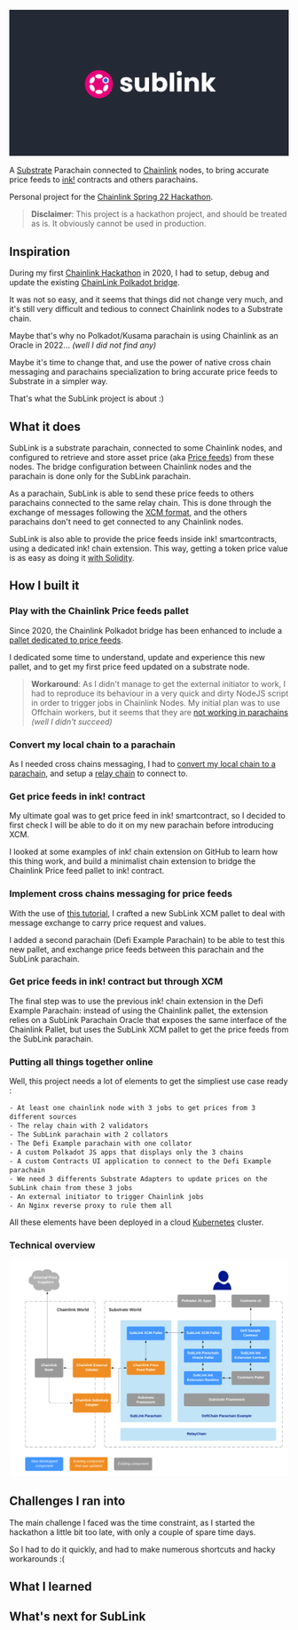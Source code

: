 ![](./images/sublink_text.png)

A [Substrate](https://substrate.io/) Parachain connected to [Chainlink](https://chain.link/) nodes, to bring accurate price feeds to [ink!](https://paritytech.github.io/ink-docs/) contracts and others parachains.

Personal project for the [Chainlink Spring 22 Hackathon](https://chain.link/hackathon).

> **Disclaimer**: This project is a hackathon project, and should be treated as is. It obviously cannot be used in production.
## Inspiration

During my first [Chainlink Hackathon](https://devpost.com/software/ki-dot-a-substrate-based-blockchain-to-help-micro-funding) in 2020, I had to setup, debug and update the existing [ChainLink Polkadot bridge](https://github.com/smartcontractkit/chainlink-polkadot).

It was not so easy, and it seems that things did not change very much, and it's still very difficult and tedious to connect Chainlink nodes to a Substrate chain.

Maybe that's why no Polkadot/Kusama parachain is using Chainlink as an Oracle in 2022... _(well I did not find any)_

Maybe it's time to change that, and use the power of native cross chain messaging and parachains specialization to bring accurate price feeds to Substrate in a simpler way.

That's what the SubLink project is about :)

## What it does

SubLink is a substrate parachain, connected to some Chainlink nodes, and configured to retrieve and store asset price (aka [Price feeds](https://docs.chain.link/docs/using-chainlink-reference-contracts/)) from these nodes. The bridge configuration between Chainlink nodes and the parachain is done only for the SubLink parachain.

As a parachain, SubLink is able to send these price feeds to others parachains connected to the same relay chain. This is done through the exchange of messages following the [XCM format](https://wiki.polkadot.network/docs/learn-crosschain), and the others parachains don't need to get connected to any Chainlink nodes.

SubLink is also able to provide the price feeds inside ink! smartcontracts, using a dedicated ink! chain extension. This way, getting a token price value is as easy as doing it [with Solidity](https://docs.chain.link/docs/get-the-latest-price/#solidity).

## How I built it

### Play with the Chainlink Price feeds pallet

Since 2020, the Chainlink Polkadot bridge has been enhanced to include a [pallet dedicated to price feeds](https://github.com/smartcontractkit/chainlink-polkadot/tree/master/pallet-chainlink-feed).

I dedicated some time to understand, update and experience this new pallet, and to get my first price feed updated on a substrate node.

> **Workaround**: As I didn't manage to get the external initiator to work, I had to reproduce its behaviour in a very quick and dirty NodeJS script in order to trigger jobs in Chainlink Nodes.
> My initial plan was to use Offchain workers, but it seems that they are [not working in parachains](https://substrate.stackexchange.com/questions/2597/offchain-workers-in-parachain) _(well I didn't succeed)_


### Convert my local chain to a parachain

As I needed cross chains messaging, I had to [convert my local chain to a parachain](https://docs.substrate.io/how-to-guides/v3/parachains/convert/), and setup a [relay chain](https://docs.substrate.io/tutorials/v3/cumulus/start-relay/) to connect to.

### Get price feeds in ink! contract

My ultimate goal was to get price feed in ink! smartcontract, so I decided to first check I will be able to do it on my new parachain before introducing XCM.

I looked at some examples of ink! chain extension on GitHub to learn how this thing work, and build a minimalist chain extension to bridge the Chainlink Price feed pallet to ink! contract.

### Implement cross chains messaging for price feeds

With the use of [this tutorial](https://medium.com/oak-blockchain/tutorial-polkadot-cross-chain-message-passing-xcmp-demo-with-ping-pallet-f53397158ab4), I crafted a new SubLink XCM pallet to deal with message exchange to carry price request and values.

I added a second parachain (Defi Example Parachain) to be able to test this new pallet, and exchange price feeds between this parachain and the SubLink parachain.

### Get price feeds in ink! contract but through XCM

The final step was to use the previous ink! chain extension in the Defi Example Parachain: instead of using the Chainlink pallet, the extension relies on a SubLink Parachain Oracle that exposes the same interface of the Chainlink Pallet, but uses the SubLink XCM pallet to get the price feeds from the SubLink parachain.
 
### Putting all things together online

Well, this project needs a lot of elements to get the simpliest use case ready :

    - At least one chainlink node with 3 jobs to get prices from 3 different sources
    - The relay chain with 2 validators
    - The SubLink parachain with 2 collators
    - The Defi Example parachain with one collator
    - A custom Polkadot JS apps that displays only the 3 chains
    - A custom Contracts UI application to connect to the Defi Example parachain
    - We need 3 differents Substrate Adapters to update prices on the SubLink chain from these 3 jobs
    - An external initiator to trigger Chainlink jobs
    - An Nginx reverse proxy to rule them all
  
All these elements have been deployed in a cloud [Kubernetes](./k8s/) cluster.

### Technical overview

![](./images/SubLink%20Components.png)


## Challenges I ran into

The main challenge I faced was the time constraint, as I started the hackathon a little bit too late, with only a couple of spare time days.

So I had to do it quickly, and had to make numerous shortcuts and hacky workarounds :(


## What I learned

## What's next for SubLink

